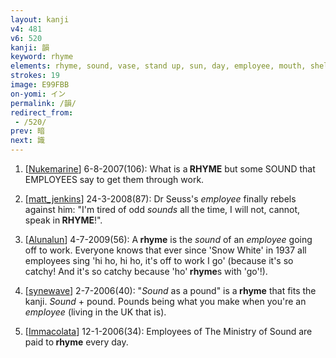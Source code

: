 ```yaml
---
layout: kanji
v4: 481
v6: 520
kanji: 韻
keyword: rhyme
elements: rhyme, sound, vase, stand up, sun, day, employee, mouth, shellfish, clam, oyster, eye, animal legs, eight
strokes: 19
image: E99FBB
on-yomi: イン
permalink: /韻/
redirect_from:
 - /520/
prev: 暗
next: 識
---
```


1) [<a href="http://kanji.koohii.com/profile/Nukemarine">Nukemarine</a>] 6-8-2007(106): What is a<strong> RHYME</strong> but some SOUND that EMPLOYEES say to get them through work.

2) [<a href="http://kanji.koohii.com/profile/matt_jenkins">matt_jenkins</a>] 24-3-2008(87): Dr Seuss&#039;s <em>employee</em> finally rebels against him: &quot;I&#039;m tired of odd <em>sounds</em> all the time, I will not, cannot, speak in<strong> RHYME</strong>!&quot;.

3) [<a href="http://kanji.koohii.com/profile/Alunalun">Alunalun</a>] 4-7-2009(56): A<strong> rhyme</strong> is the <em>sound</em> of an <em>employee</em> going off to work. Everyone knows that ever since &#039;Snow White&#039; in 1937 all employees sing &#039;hi ho, hi ho, it&#039;s off to work I go&#039; (because it&#039;s so catchy! And it&#039;s so catchy because &#039;ho&#039;<strong> rhyme</strong>s with &#039;go&#039;!).

4) [<a href="http://kanji.koohii.com/profile/synewave">synewave</a>] 2-7-2006(40): &quot;<em>Sound</em> as a pound&quot; is a<strong> rhyme</strong> that fits the kanji. <em>Sound</em> + pound. Pounds being what you make when you&#039;re an <em>employee</em> (living in the UK that is).

5) [<a href="http://kanji.koohii.com/profile/Immacolata">Immacolata</a>] 12-1-2006(34): Employees of The Ministry of Sound are paid to<strong> rhyme</strong> every day.

